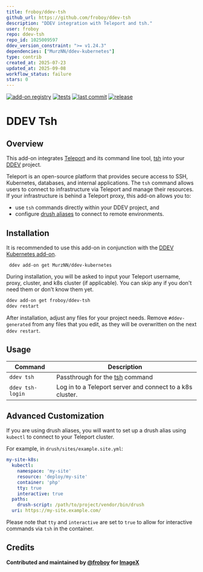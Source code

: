 ```yaml
---
title: froboy/ddev-tsh
github_url: https://github.com/froboy/ddev-tsh
description: "DDEV integration with Teleport and tsh."
user: froboy
repo: ddev-tsh
repo_id: 1025009597
ddev_version_constraint: ">= v1.24.3"
dependencies: ["MurzNN/ddev-kubernetes"]
type: contrib
created_at: 2025-07-23
updated_at: 2025-09-08
workflow_status: failure
stars: 0
---
```


[![add-on registry](https://img.shields.io/badge/DDEV-Add--on_Registry-blue)](https://addons.ddev.com)
[![tests](https://github.com/froboy/ddev-tsh/actions/workflows/tests.yml/badge.svg?branch=main)](https://github.com/froboy/ddev-tsh/actions/workflows/tests.yml?query=branch%3Amain)
[![last commit](https://img.shields.io/github/last-commit/froboy/ddev-tsh)](https://github.com/froboy/ddev-tsh/commits)
[![release](https://img.shields.io/github/v/release/froboy/ddev-tsh)](https://github.com/froboy/ddev-tsh/releases/latest)

# DDEV Tsh

## Overview

This add-on integrates [Teleport](https://goteleport.com/) and its command line tool, [tsh](https://goteleport.com/docs/connect-your-client/tsh/) into your [DDEV](https://ddev.com/) project.

Teleport is an open-source platform that provides secure access to SSH, Kubernetes, databases, and internal applications. The `tsh` command allows users to connect to infrastructure via Teleport and manage their resources. If your infrastructure is behind a Teleport proxy, this add-on allows you to:

- use `tsh` commands directly within your DDEV project, and 
- configure [drush aliases](https://www.drush.org/latest/site-aliases/#kubernetes) to connect to remote environments.

## Installation

It is recommended to use this add-on in conjunction with the [DDEV Kubernetes add-on](https://github.com/MurzNN/ddev-kubernetes).

```shell
 ddev add-on get MurzNN/ddev-kubernetes
```

During installation, you will be asked to input your Teleport username, proxy, cluster, and k8s cluster (if applicable). You can skip any if you don't need them or don't know them yet.

```bash
ddev add-on get froboy/ddev-tsh
ddev restart
```

After installation, adjust any files for your project needs. Remove `#ddev-generated` from any files that you edit, as they will be overwritten on the next `ddev restart`.

## Usage

| Command          | Description                                                                       |
|------------------|-----------------------------------------------------------------------------------|
| `ddev tsh`       | Passthrough for the [tsh](https://goteleport.com/docs/reference/cli/tsh/) command |
| `ddev tsh-login` | Log in to a Teleport server and connect to a k8s cluster.                         |

## Advanced Customization

If you are using drush aliases, you will want to set up a drush alias using `kubectl` to connect to your Teleport cluster. 

For example, in `drush/sites/example.site.yml`:
```yaml
my-site-k8s:
  kubectl:
    namespace: 'my-site'
    resource: 'deploy/my-site'
    container: 'php'
    tty: true
    interactive: true
  paths:
    drush-script: /path/to/project/vendor/bin/drush
  uri: https://my-site.example.com/
  ```

Please note that `tty` and `interactive` are set to `true` to allow for interactive commands via `tsh` in the container.

## Credits

**Contributed and maintained by [@froboy](https://github.com/froboy) for [ImageX](https://imagexmedia.com/)**
